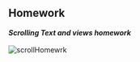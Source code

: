 ## Homework
***Scrolling Text and views homework***
<br>
<br>
![scrollHomewrk](https://user-images.githubusercontent.com/47735236/111356683-b55bf200-86b0-11eb-88f4-1cf4274c18de.gif)
